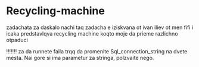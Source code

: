 # Recycling-machine
zadachata za daskalo
nachi taq zadacha e iziskvana ot ivan iliev ot men fifi i icaka
predstavlqva recycling machine koqto moje da prieme razlichno otpaduci


!!!!!!! za da runnete faila trqq da promenite Sql_connection_string na dvete mesta. Nai gore si ima parametur za stringa, polzvaite nego.
